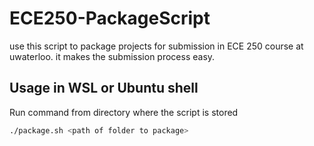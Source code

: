 # ECE250-PackageScript
use this script to package projects for submission in ECE 250 course at uwaterloo. it makes the submission process easy.

## Usage in WSL or Ubuntu shell
Run command from directory where the script is stored
```sh
./package.sh <path of folder to package>
```
